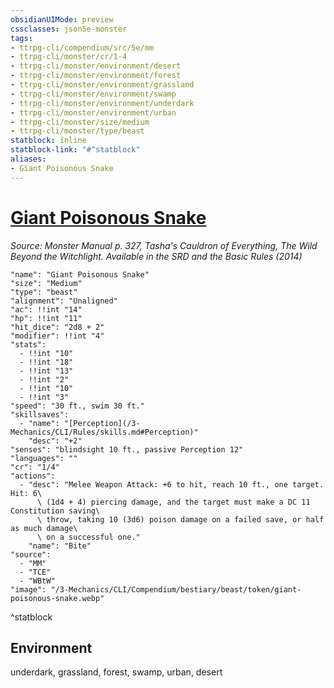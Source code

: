 ```yaml
---
obsidianUIMode: preview
cssclasses: json5e-monster
tags:
- ttrpg-cli/compendium/src/5e/mm
- ttrpg-cli/monster/cr/1-4
- ttrpg-cli/monster/environment/desert
- ttrpg-cli/monster/environment/forest
- ttrpg-cli/monster/environment/grassland
- ttrpg-cli/monster/environment/swamp
- ttrpg-cli/monster/environment/underdark
- ttrpg-cli/monster/environment/urban
- ttrpg-cli/monster/size/medium
- ttrpg-cli/monster/type/beast
statblock: inline
statblock-link: "#^statblock"
aliases:
- Giant Poisonous Snake
---
```

# [Giant Poisonous Snake](3-Mechanics\CLI\Compendium\bestiary\beast/giant-poisonous-snake.md)
*Source: Monster Manual p. 327, Tasha's Cauldron of Everything, The Wild Beyond the Witchlight. Available in the <span title='Systems Reference Document (5.1)'>SRD</span> and the Basic Rules (2014)*  

```statblock
"name": "Giant Poisonous Snake"
"size": "Medium"
"type": "beast"
"alignment": "Unaligned"
"ac": !!int "14"
"hp": !!int "11"
"hit_dice": "2d8 + 2"
"modifier": !!int "4"
"stats":
  - !!int "10"
  - !!int "18"
  - !!int "13"
  - !!int "2"
  - !!int "10"
  - !!int "3"
"speed": "30 ft., swim 30 ft."
"skillsaves":
  - "name": "[Perception](/3-Mechanics/CLI/Rules/skills.md#Perception)"
    "desc": "+2"
"senses": "blindsight 10 ft., passive Perception 12"
"languages": ""
"cr": "1/4"
"actions":
  - "desc": "Melee Weapon Attack: +6 to hit, reach 10 ft., one target. Hit: 6\
      \ (1d4 + 4) piercing damage, and the target must make a DC 11 Constitution saving\
      \ throw, taking 10 (3d6) poison damage on a failed save, or half as much damage\
      \ on a successful one."
    "name": "Bite"
"source":
  - "MM"
  - "TCE"
  - "WBtW"
"image": "/3-Mechanics/CLI/Compendium/bestiary/beast/token/giant-poisonous-snake.webp"
```
^statblock

## Environment

underdark, grassland, forest, swamp, urban, desert